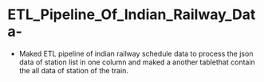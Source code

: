 # ETL_Pipeline_Of_Indian_Railway_Data-
- Maked ETL pipeline of indian railway schedule data to process the json data of station list in one column and maked a another tablethat contain the all data of station of the train.  
